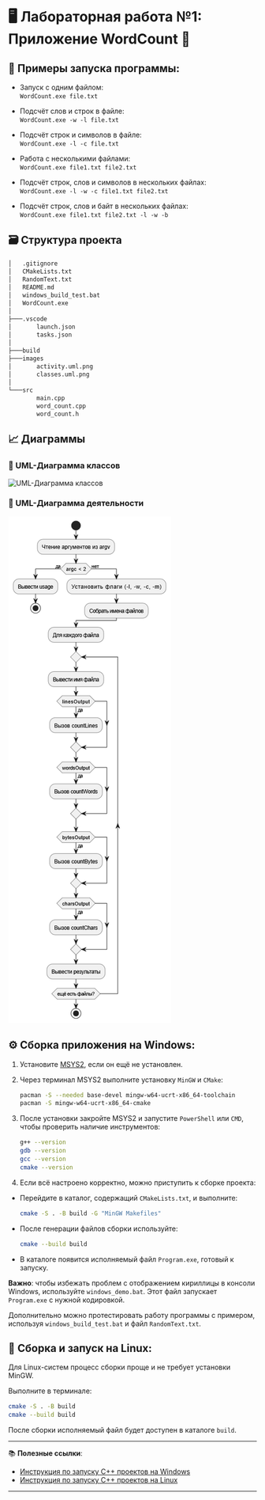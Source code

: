 # 🖥️ Лабораторная работа №1: Приложение **WordCount** 📘

## 🧪 Примеры запуска программы:

- Запуск с одним файлом:  
  `WordCount.exe file.txt`

- Подсчёт слов и строк в файле:  
  `WordCount.exe -w -l file.txt`

- Подсчёт строк и символов в файле:  
  `WordCount.exe -l -c file.txt`

- Работа с несколькими файлами:  
  `WordCount.exe file1.txt file2.txt`

- Подсчёт строк, слов и символов в нескольких файлах:  
  `WordCount.exe -l -w -c file1.txt file2.txt`

- Подсчёт строк, слов и байт в нескольких файлах:  
  `WordCount.exe file1.txt file2.txt -l -w -b`

## 🗃️ Структура проекта

```
│   .gitignore
│   CMakeLists.txt
│   RandomText.txt
│   README.md
│   windows_build_test.bat
│   WordCount.exe
│
├───.vscode
│       launch.json
│       tasks.json
│
├───build
├───images
│       activity.uml.png
│       classes.uml.png
│
└───src
        main.cpp
        word_count.cpp
        word_count.h
```

## 📈 Диаграммы

### 🧩 UML-Диаграмма классов
![UML-Диаграмма классов](./images/classes.png)

### 🔁 UML-Диаграмма деятельности
![UML-Диаграмма деятельности](./images/activity.png)

## ⚙️ Сборка приложения на Windows:

1. Установите [MSYS2](https://www.msys2.org/), если он ещё не установлен.

2. Через терминал MSYS2 выполните установку `MinGW` и `CMake`:
   ```bash
   pacman -S --needed base-devel mingw-w64-ucrt-x86_64-toolchain
   pacman -S mingw-w64-ucrt-x86_64-cmake
   ```

3. После установки закройте MSYS2 и запустите `PowerShell` или `CMD`, чтобы проверить наличие инструментов:
   ```bash
   g++ --version
   gdb --version
   gcc --version
   cmake --version
   ```

4. Если всё настроено корректно, можно приступить к сборке проекта:

- Перейдите в каталог, содержащий `CMakeLists.txt`, и выполните:
  ```bash
  cmake -S . -B build -G "MinGW Makefiles"
  ```

- После генерации файлов сборки используйте:
  ```bash
  cmake --build build
  ```

- В каталоге появится исполняемый файл `Program.exe`, готовый к запуску.

**Важно**: чтобы избежать проблем с отображением кириллицы в консоли Windows, используйте `windows_demo.bat`. Этот файл запускает `Program.exe` с нужной кодировкой.

Дополнительно можно протестировать работу программы с примером, используя `windows_build_test.bat` и файл `RandomText.txt`.

## 🐧 Сборка и запуск на Linux:

Для Linux-систем процесс сборки проще и не требует установки MinGW.

Выполните в терминале:
```bash
cmake -S . -B build
cmake --build build
```

После сборки исполняемый файл будет доступен в каталоге `build`.

---

📚 **Полезные ссылки**:
- [Инструкция по запуску C++ проектов на Windows](https://github.com/adam-p/markdown-here/wiki/Markdown-Cheatsheet#links)
- [Инструкция по запуску C++ проектов на Linux](https://code.visualstudio.com/docs/cpp/config-linux)

---